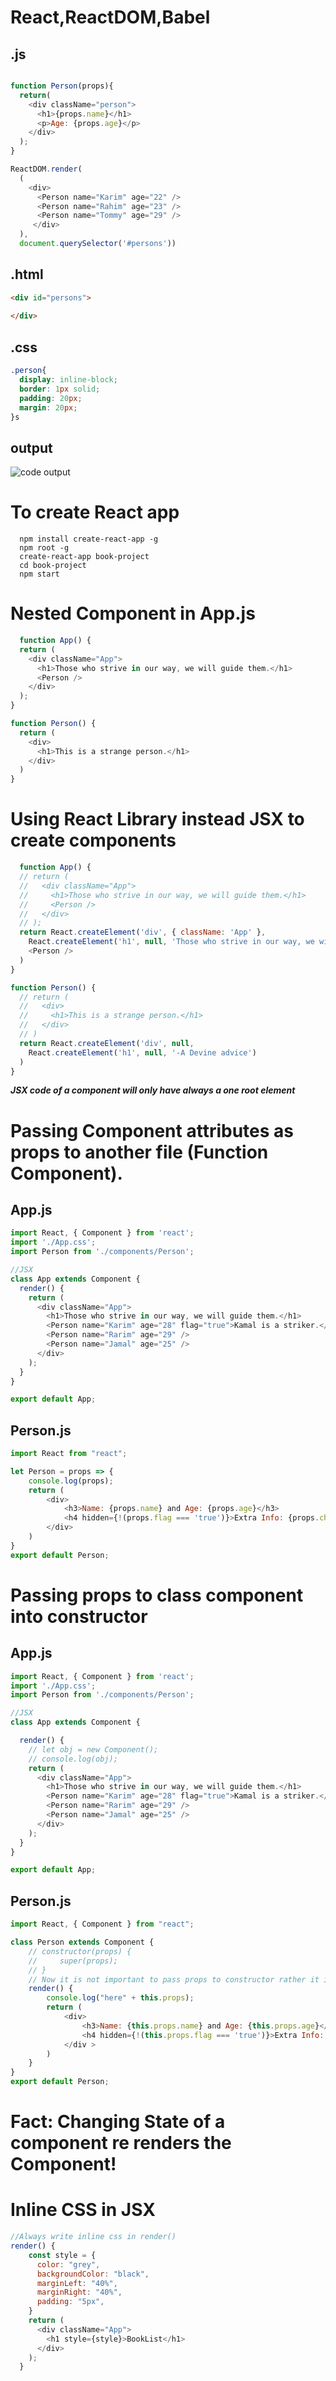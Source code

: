# React,ReactDOM,Babel

## .js

```js

function Person(props){
  return(
    <div className="person">
      <h1>{props.name}</h1>
      <p>Age: {props.age}</p>
    </div>
  );
}

ReactDOM.render(
  (
    <div>
      <Person name="Karim" age="22" />
      <Person name="Rahim" age="23" />
      <Person name="Tommy" age="29" />
     </div>
  ),
  document.querySelector('#persons'))
```

## .html

```html
<div id="persons">
  
</div>
```

## .css
```css
.person{
  display: inline-block;
  border: 1px solid;
  padding: 20px;
  margin: 20px;
}s

```

## output
![code output](src/img/output.png)

# To create React app
```
  npm install create-react-app -g
  npm root -g
  create-react-app book-project
  cd book-project
  npm start
```

# Nested Component in App.js

```js
  function App() {
  return (
    <div className="App">
      <h1>Those who strive in our way, we will guide them.</h1>
      <Person />
    </div>
  );
}

function Person() {
  return (
    <div>
      <h1>This is a strange person.</h1>
    </div>
  )
}
```
# Using React Library instead JSX to create components

```js
  function App() {
  // return (
  //   <div className="App">
  //     <h1>Those who strive in our way, we will guide them.</h1>
  //     <Person />
  //   </div>
  // );
  return React.createElement('div', { className: 'App' },
    React.createElement('h1', null, 'Those who strive in our way, we will guide them.'),
    <Person />
  )
}

function Person() {
  // return (
  //   <div>
  //     <h1>This is a strange person.</h1>
  //   </div>
  // )
  return React.createElement('div', null,
    React.createElement('h1', null, '-A Devine advice')
  )
}
```
***JSX code of a component will only have always a one root element***

# Passing Component attributes as props to another file (Function Component).

## App.js
```js
import React, { Component } from 'react';
import './App.css';
import Person from './components/Person';

//JSX
class App extends Component {
  render() {
    return (
      <div className="App">
        <h1>Those who strive in our way, we will guide them.</h1>
        <Person name="Karim" age="28" flag="true">Kamal is a striker.</Person>
        <Person name="Rarim" age="29" />
        <Person name="Jamal" age="25" />
      </div>
    );
  }
}

export default App;
```
## Person.js
```js
import React from "react";

let Person = props => {
    console.log(props);
    return (
        <div>
            <h3>Name: {props.name} and Age: {props.age}</h3>
            <h4 hidden={!(props.flag === 'true')}>Extra Info: {props.children}</h4>
        </div>
    )
}
export default Person;
```

# Passing props to class component into constructor
## App.js
```js
import React, { Component } from 'react';
import './App.css';
import Person from './components/Person';

//JSX
class App extends Component {

  render() {
    // let obj = new Component();
    // console.log(obj);
    return (
      <div className="App">
        <h1>Those who strive in our way, we will guide them.</h1>
        <Person name="Karim" age="28" flag="true">Kamal is a striker.</Person>
        <Person name="Rarim" age="29" />
        <Person name="Jamal" age="25" />
      </div>
    );
  }
}

export default App;
```
## Person.js
```js
import React, { Component } from "react";

class Person extends Component {
    // constructor(props) {
    //     super(props);
    // }
    // Now it is not important to pass props to constructor rather it is done automatically.
    render() {
        console.log("here" + this.props);
        return (
            <div>
                <h3>Name: {this.props.name} and Age: {this.props.age}</h3>
                <h4 hidden={!(this.props.flag === 'true')}>Extra Info: {this.props.children}</h4>
            </div >
        )
    }
}
export default Person;
```
# Fact: Changing State of a component re renders the Component!

# Inline CSS in JSX
```js
//Always write inline css in render()
render() {
    const style = {
      color: "grey",
      backgroundColor: "black",
      marginLeft: "40%",
      marginRight: "40%",
      padding: "5px",
    }
    return (
      <div className="App">
        <h1 style={style}>BookList</h1>
      </div>
    );
  }
```



